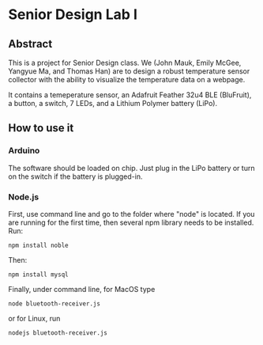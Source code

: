 # Senior Design Lab I

## Abstract

This is a project for Senior Design class. We (John Mauk, Emily McGee, Yangyue Ma, and Thomas Han) are to design a robust temperature sensor collector with the ability to visualize the temperature data on a webpage.

It contains a temeperature sensor, an Adafruit Feather 32u4 BLE (BluFruit), a button, a switch, 7 LEDs, and a Lithium Polymer battery (LiPo).

## How to use it

### Arduino
The software should be loaded on chip. Just plug in the LiPo battery or turn on the switch if the battery is plugged-in.

### Node.js
First, use command line and go to the folder where "node" is located. If you are running for the first time, then several npm library needs to be installed.
Run:
```{r}
npm install noble
```
Then:
```{r}
npm install mysql
```
Finally, under command line, for MacOS type
```{r}
node bluetooth-receiver.js
```
or for Linux, run
```{r}
nodejs bluetooth-receiver.js
```
